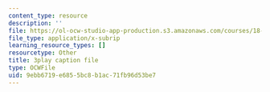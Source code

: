 ```yaml
---
content_type: resource
description: ''
file: https://ol-ocw-studio-app-production.s3.amazonaws.com/courses/18-06sc-linear-algebra-fall-2011/9ebb6719e6855bc8b1ac71fb96d53be7_B17h10EF59g.vtt
file_type: application/x-subrip
learning_resource_types: []
resourcetype: Other
title: 3play caption file
type: OCWFile
uid: 9ebb6719-e685-5bc8-b1ac-71fb96d53be7
---
```

